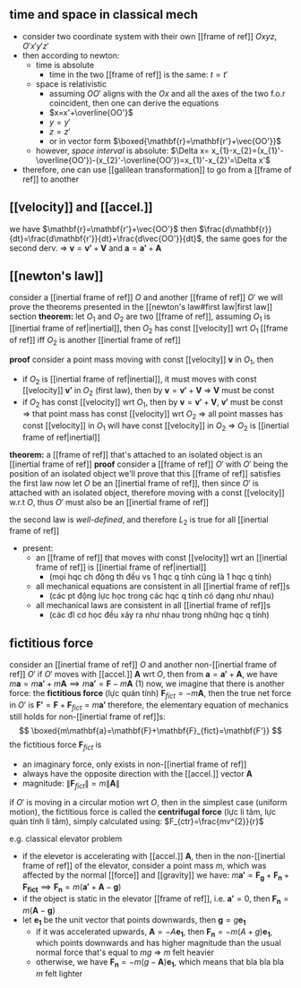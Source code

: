 ## time and space in classical mech
- consider two coordinate system with their own [[frame of ref]] $Oxyz$, $O'x'y'z'$
- then according to newton:
	- time is absolute
		- time in the two [[frame of ref]] is the same: $t=t'$
	- space is relativistic
		- assuming $OO'$ aligns with the $Ox$ and all the axes of the two f.o.r coincident, then one can derive the equations
		- $x=x'+\overline{OO'}$
		- $y=y'$
		- $z=z'$
		- or in vector form $\boxed{\mathbf{r}=\mathbf{r'}+\vec{OO'}}$
	- however, *space interval* is absolute: $\Delta x= x_{1}-x_{2}=(x_{1}'-\overline{OO'})-(x_{2}'-\overline{OO'})=x_{1}'-x_{2}'=\Delta x'$
- therefore, one can use [[galilean transformation]] to go from a [[frame of ref]] to another

## [[velocity]] and [[accel.]]
we have $\mathbf{r}=\mathbf{r'}+\vec{OO'}$
then $\frac{d\mathbf{r}}{dt}=\frac{d\mathbf{r'}}{dt}+\frac{d\vec{OO'}}{dt}$, the same goes for the second derv.
=> $\mathbf{v}=\mathbf{v'}+\mathbf{V}$ and $\mathbf{a}=\mathbf{a'}+\mathbf{A}$

## [[newton's law]]
consider a [[inertial frame of ref]] $O$ and another [[frame of ref]] $O'$
we will prove the theorems presented in the [[newton's law#first law|first law]] section
**theorem:** let $O_{1}$ and $O_{2}$ are two [[frame of ref]], assuming $O_{1}$ is [[inertial frame of ref|inertial]], then $O_{2}$ has const [[velocity]] wrt $O_{1}$ [[frame of ref]] iff $O_{2}$ is another [[inertial frame of ref]]

**proof**
consider a point mass moving with const [[velocity]] $\mathbf{v}$ in $O_{1}$, then
- if $O_{2}$ is [[inertial frame of ref|inertial]], it must moves with const [[velocity]] $\mathbf{v'}$ in $O_{2}$ (first law), then by $\mathbf{v}=\mathbf{v'}+\mathbf{V}$ => $\mathbf{V}$ must be const
- if $O_{2}$ has const [[velocity]] wrt $O_{1}$, then by $\mathbf{v}=\mathbf{v'}+\mathbf{V}$, $\mathbf{v'}$ must be const => that point mass has const [[velocity]] wrt $O_{2}$ => all point masses has const [[velocity]] in $O_{1}$ will have const [[velocity]] in $O_{2}$ => $O_{2}$ is [[inertial frame of ref|inertial]]

**theorem:** a [[frame of ref]] that's attached to an isolated object is an [[inertial frame of ref]]
**proof**
consider a [[frame of ref]] $O'$ with $O'$ being the position of an isolated object
we'll prove that this [[frame of ref]] satisfies the first law
now let $O$ be an [[inertial frame of ref]], then since $O'$ is attached with an isolated object, therefore moving with a const [[velocity]] w.r.t $O$, thus $O'$ must also be an [[inertial frame of ref]]

the second law is *well-defined*, and therefore $L_{2}$ is true for all [[inertial frame of ref]]
- present:
	- an [[frame of ref]] that moves with const [[velocity]] wrt an [[inertial frame of ref]] is [[inertial frame of ref|inertial]]
		- (mọi hqc ch động th đều vs 1 hqc q tính cũng là 1 hqc q tính)
	- all mechanical equations are consistent in all [[inertial frame of ref]]s
		- (các pt động lực học trong các hqc q tính có dạng như nhau)
	- all mechanical laws are consistent in all [[inertial frame of ref]]s
		- (các đl cơ học đều xảy ra như nhau trong những hqc q tính)

## fictitious force
consider an [[inertial frame of ref]] $O$ and another non-[[inertial frame of ref]] $O'$
if $O'$ moves with [[accel.]] $\mathbf{A}$ wrt $O$, then from $\mathbf{a}=\mathbf{a'}+\mathbf{A}$, we have $m\mathbf{a}=m\mathbf{a'}+m\mathbf{A} \implies m\mathbf{a'}=\mathbf{F}-m\mathbf{A}$ (1)
now, we imagine that there is another force: the **fictitious force** (lực quán tính) $\mathbf{F}_{fict}=-m\mathbf{A}$, then the true net force in $O'$ is $\mathbf{F'}=\mathbf{F}+\mathbf{F}_{fict}=m\mathbf{a'}$
therefore, the elementary equation of mechanics still holds for non-[[inertial frame of ref]]s:
$$
\boxed{m\mathbf{a}=\mathbf{F}+\mathbf{F}_{fict}=\mathbf{F'}}
$$
the fictitious force $\mathbf{F}_{fict}$ is
- an imaginary force, only exists in non-[[inertial frame of ref]]
- always have the opposite direction with the [[accel.]] vector $\mathbf{A}$
- magnitude: $\|\mathbf{F}_{fict}\|=m\|\mathbf{A}\|$

if $O'$ is moving in a circular motion wrt $O$, then in the simplest case (uniform motion), the fictitious force is called the **centrifugal force** (lực li tâm, lực quán tính li tâm), simply calculated using: $F_{ctr}=\frac{mv^{2}}{r}$

e.g. classical elevator problem
- if the elevetor is accelerating with [[accel.]] $\mathbf{A}$, then in the non-[[inertial frame of ref]] of the elevator, consider a point mass $m$, which was affected by the normal [[force]] and [[gravity]] we have: $m\mathbf{a'}=\mathbf{F_{g}}+\mathbf{F_{n}}+\mathbf{F_{fict}} \implies \mathbf{F_{n}}=m(\mathbf{a'}+\mathbf{A}-\mathbf{g})$
- if the object is static in the elevator [[frame of ref]], i.e. $\mathbf{a'} = 0$, then $\mathbf{F_{n}}=m(\mathbf{A}-\mathbf{g})$
- let $\mathbf{e_{1}}$ be the unit vector that points downwards, then $\mathbf{g}=g\mathbf{e_{1}}$
	- if it was accelerated upwards, $\mathbf{A}=-A\mathbf{e_{1}}$, then $\mathbf{F_{n}}=-m(A+g)\mathbf{e_{1}}$, which points downwards and has higher magnitude than the usual normal force that's equal to $mg$ => $m$ felt heavier
	- otherwise, we have $\mathbf{F_{n}}=-m(g-\mathbf{A})\mathbf{e_{1}}$, which means that bla bla bla $m$ felt lighter

